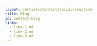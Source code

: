 ```yaml
---
layout: partials/contact/socials/section
title: Blog
id: contact-blog
links:
  - link-1.md
  - link-2.md
  - link-3.md
---
```

